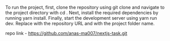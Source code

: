 To run the project, first, clone the repository using git clone <repo-link> and navigate to the project directory with cd <repo-name>. Next, install the required dependencies by running yarn install. Finally, start the development server using yarn run dev. Replace <repo-link> with the repository URL and <repo-name> with the project folder name.


repo link - https://github.com/anas-ma007/nextjs-task.git